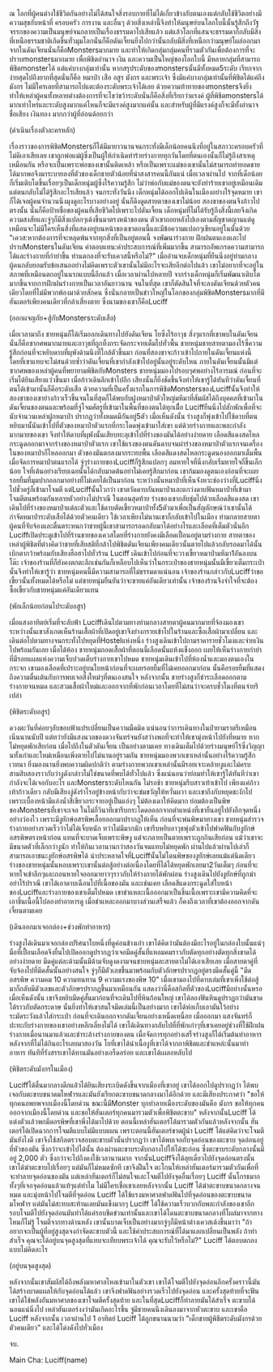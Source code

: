 ณ โลกที่ผู้คนต่างใช้ชีวิตกันอย่างไม่ได้สนใจสิ่งรอบกายที่ไม่ได้เกี่ยวข้างกับตนเองแต่กลับใช้ชีวิตอย่างมีความสุขกับหน้าที่ ครอบครัว การงาน และอื่นๆ ด้วยสิ่งเหล่านี้จึงทำให้มนุษย์บนโลกใบนี้นั้นรู้สึกถึงวัฐจรรกของความเป็นมนุษย์จนกลายเป็นเรื่องธรรมดาไปเสียแล้ว แต่แล้วโลกที่แสนจะธรรมดาก็กลับมีสิ่งที่เหนือธรรมชาติเกิดขึ้นทั่วมุมโลกนั่นก็คือดันเจี้ยนยิ่งไปกว่านั้นกลับมีสิ่งที่เหนือกว่ามนุษย์โผล่ออกมาจากในดันเจียนนั่นก็คือMonstersมากมาย และทำให้เกิดกลุ่มกลุ่มคนที่รวมตัวกันเพื่อต้องการที่จะปราบmonstersมากมาย เพื่อพิชิตอำนาจ เงิน และความเป็นใหญ่ของโลกใบนี้ มีหลายกลุ่มที่สามารถพิชิตmonsterได้ แต่แค่บางกลุ่มเท่านั้น หากสรุประดับของmonstersนั้นมีทั้งหมด5ระดับ  เรียกจากง่ายสุดไปถึงยากที่สุดนั่นก็คือ หมาป่า เสือ อสูร มังกร และพระเจ้า ซึ่งมีแค่บางกลุ่มเท่านั้นที่พิชิตได้แค่ถึงมังกร ไม่มีใครเลยที่สามารถไปแตะต้องระดับพระเจ้าได้เลย ด้วยความท้าทายของmonstersจึงยิ่งทำให้เหล่าผู้คนทั้งหลายต่างต้องการที่จะไขว่ขว้าระดับนั่นก็คือสิ่งที่เรียกว่าแรงค์ ผู้ที่พิชิตmonstersได้มากเท่าไหร่และระดับสูงมากแค่ไหนก็จะมีแรงค์สูงมากแค่นั้น และสำหรับผู้ที่มีแรงค์สูงก็จะมีทั้งอำนาจ ชื่อเสียง เงินทอง มากกว่าผู้ที่อ่อนด้อยกว่า

(ดำเนินเรื่องตัวละครหลัก)

เรื่องราวของการพิชิตMonstersก็ได้มีมายาวนานจนกระทั่งมีเด็กน้อยคนนึงที่อยู่ในสภาวะครอบครัวที่ไม่ดีเอาเสียเลย เขาถูกพ่อแม่ผู้ซึ่งเป็นผู้ให้กำเนิดทำร้ายร่างกายทุกวันโดยที่ตนเองนั้นก็ไม่รู้ถึงสาเหตุเหมือนกัน หรือจะเป็นเพราะพ่อของเขานั้นติดเหล้า หรือเป็นเพราะแม่ของเขานั้นไม่สามารถทำยอดขายได้มากพอจึงมาระบายลงที่ตัวของเด็กชายตัวน้อยที่น่าสงสารคนนี้กันแน่ เมื่อเวลาผ่านไป จากที่เด็กน้อยก็เริ่มเติบโตขึ้นเรื่อยๆเป็นเด็กหนุ่มผู้ซึ่งไร้ความรู้สึก ไม่ว่าพ่อกับแม่ของตนจะยังทำร้ายเขาอยู่เหมือนเดิม แต่ตนกลับไม่ได้รู้สึกอะไรเสียแล้ว จนกระทั่งวันนึง เด็กหนุ่มได้ออกไปเดินในเมืองอย่างไร้จุดหมาย เขาก็ได้เจอผู้คนจำนวนนึงมุงดูอะไรบางอย่างอยู่ นั่นก็ดึงดูดสายตาของเขาไม่น้อย สองขาของตนจึงก้าวไปตรงนั้น นั่นก็คือป้ายชื่อของผู้คนที่เสียชีวิตไปเพราะไปดันเจี้ยน เด็กหนุ่มที่ไม่ได้รับรู้ถึงสิ่งนี้เลยจึงเกิดความสงสัยและจู่ๆก็มีสิ่งแปลกๆเด้งขึ้นมาตรงหน้าของตน ตัวเขาถอยหลังไปเองตามสัญชาตญานแต่ดูเหมือนจะไม่มีใครเห็นสิ่งที่แสดงอยู่บนหน้าของเขาตอนนี้และมีข้อความแปลกๆเขียนอยู่ในนั้นด้วย "เควส:หากต้องการที่จะหลุดพ้นจากทุกสิ่งที่เป็นอยู่ตอนนี้ จงพัฒนาร่างกาย ฝึกฝนตนเองและไปปราบMonstersในดันเจียน ค่าตอบแทน:ค่าประสบการณ์ที่เพิ่มมากขึ้น สามารถอัพเกรดความสามารถได้และร่างกายที่กำยำขึ้น ท่านตกลงที่จะรับเควสนี้หรือไม่?" เมื่ออ่านจบเด็กหนุ่มที่ยืนนิ่งอยู่ท่ามกลางผู้คนกลับยอมรับข้อเสนออย่างไม่คิดเพราะตัวเขานั้นไม่มีอะไรจะเสียอีกต่อไปแล้ว เขาไม่อยากที่จะอยู่ในสภาพที่เหมือนตกอยู่ในนรกแบบนี้อีกแล้ว เมื่อเวลาผ่านไปหลายปี จากร่างเด็กหนุ่มก็เริ่มพัฒนาเติบโตมากขึ้นจากการฝึกฝนร่างกายเป็นเวลาอันยาวนาน จนในที่สุด เขาก็ตัดสินใจที่จะลงดันเจียนด้วยตัวคนเดียวโดยที่ไม่มีพวกพ้องมาด้วยสักคน ซึ่งนั่นกลายเป็นข่าวใหญ่ในโลกของกลุ่มพิชิตMonstersมากที่มีฮันเตอร์เพียงคนเดียวที่กล้าเสี่ยงตาย ซึ่งนามของเขาก็คือLuciff

(ออกผจญภัย+สู้กับMonstersระดับเสือ)

เมื่อเวลามาถึง ชายหนุ่มก็ได้เริ่มออกเดินทางไปยังดันเจียน โยซึ่งไร้อาวุธ สิ่งๆแรกที่เขาพบในดันเจียนนั่นก็คือซากศพมากมายและอาวุธที่ถูกทิ้งกระจัดกระจายเต็มไปทั่วพื้น ชายหนุ่มชายสายตามองไร้ซึ่ความรู้สึกก่อนที่จะหยิบดาบที่ผุพังด้ามนึงที่ใกล้ตัวขึ้นมา ก่อนที่สองขาจะก้าวเข้าไปภายในดันเจี้ยนแห่งนี้โดยที่เขาแทบจะไม่สนด้วยซ้ำว่าดันเจี้ยนที่เขากำลังเข้าไปอยู่นั้นอยู่ระดับไหน ภายในดันเจี้ยนนั้นมีแต่ซากศพของเหล่าผู้คนที่พยายามพิชิตกับMonsters ชายหนุ่มมองไปรอบๆศพอย่างไร้อารมณ์ ก่อนที่จะเริ่มได้ยินเสียงแว่วขึ้นมา เมื่อก้าวเดินลึกเข้าไปอีก เสียงนั้นก็ยิ่งชัดขึ้นจึงทำให้เขารู้ได้ทันทีว่าดันเจี้ยนที่ตนได้เข้ามานั้นก็คือระดับเสือ ด้วยความที่เป็นครั้งแรกในการพิชิตMonstersของLuciffนั้นจึงทำให้สองขาของเขาย่างก้าวเร็วขึ้นจนในที่สุดก็ได้พบกับฝูงหมาป่าตัวใหญ่มหึมาที่สัมผัสได้ถึงบุคคลที่เข้ามาในดันเจี้ยนของตนและพร้อมที่จู่โจมศัตรูที่เข้ามาในพื้นที่ของตนได้ทุกเมื่ีอ Luciffยืนนิ่งไปสักพักเพื่อที่จะนับจำนวนเหล่าฝูกหมาป่า ปรากฏว่าทั้งหมดมีกันอยู่5ตัว เมื่อเห็นดังนั้น ร่างสูงก็พุ่งเข้าไปใช้ดาบที่ตนหยิบมานั้นันเข้าไปที่ตัวของหมาป่าตัวแรกที่กระโดดพุ่งเข้ามาใส่เขา แต่ด้วยร่างกายและพละกำลังมากมายของเขา จึงทำให้ดาบที่ผุพังนั้นเสียบทะลุเข้าไปที่ร่างของมันได้อย่างง่ายดาย เลือดสีแดงสดไหลกระฉูดออกมาจากร่างของหมาป่าตัวแรก เขาใช้แรงของตนดันดาบจนผ่าร่างของหมาป่าตัวแรกจนเครื่องในของหมาป่าก็ไหลออกมา ตัวของมันตกลงมากระทบพื้น เลือดสีแดงสดไหลกระฉูดนองออกมาเต็มพื้น เมื่อจัดการหมาป่าตนแรกได้ จู่ๆร่างกายของLuciffก็รู้สึกแปลกๆ ลมหายใจที่นิ่งกลับเริ่มหายใจถี่ขึ้นเล็กน้อย ใจที่เต้นอย่างเรียบเฉยนั้นได้กลับมาดต้นอย่าไม่เคยรู้สึกมาก่อน  เขาก้มมองดูตนเองก่อนที่จะเผยรอยยิ้มที่มุมปากออกมาอย่างที่ไม่เคยได้เป็นมาก่อน ระหว่างนั้นหมาป่าที่เห็นจังหวะช่องว่างที่Luciffนิ่งไปชั่วครู่ก็เข้ามาโจมตี แต่Luciffนั้นไวกว่า เขาตวัดดาบกันหมาป่าและแกว่งดาบฟันหมาป่าที่เข้ามาโจมตีตนพร้อมกันหลายตัวอย่างไม่ปราณี ในตอนสุดท้าย ร่างของเขากลับชุ่มไปด้วยเลือดสีแดงสด เขาเดินไปที่ร่างของหมาป่าแต่ละตัวและใช้ดาบตัดเขี้ยวหมาป่าทั้ง5ตัวมาเพื่อเป็นสัญลักษณ์ว่าเขานั้นได้กำจัดหมาป่าระดับเสือได้ด้วยตัวคนเดียว ใช้เวลาเพียงไม่นานเขาก็กลับเข้าไปในเมือง ท่ามกลายสายตาผู้คนที่จับจ้องและตื่นตระหนกว่าชายผู้นี้เขาสามารถรอดกลับมาได้อย่างไรและเลือดที่เต็มตัวนั่นอีก Luciffเปิดประตูเข้าไปที่ร้านขายของเควสโดยที่ร่างกายยังคงมีเลือดเปื้อนอยู่ตามร่างกาย สายตาของเหล่าผู้พิชิตที่ต่างคิดว่าชายที่เสียสติที่กล้าไปพิชิตดันเจียนเพียงคนเดียวนั้นตายไปแล้วกลับรอดมาได้นั้นเบิกตากว้าพร้อมกับเสียงฮือฮาไปทั่วร้าน Luciff เดินเข้าไปก่อนที่จะวางเขี้ยวหมาป่ามหึมา1อันลงบนโต๊ะ เจ้าของร้านที่ก็ยังคงตกตะลึกเช่นกันก็เหลือบไปเห็นว่าในกระเป๋าของชายหนุ่มนั้นมีเขี้ยวเต็มกระเป๋านั้นจึงทำให้เขารู้ว่า ชายหนุ่มคนนี้มีความสามารถที่ไม่ธรรมดาแน่นอน เจ้าของร้านกล่าวกับLuciffว่าขอเขี้ยวนั้นทั้งหมดได้หรือไม่ แต่ชายหนุ่มยืนยันว่าจะขายแค่อันเดียวเท่านั้น เจ้าของร้านจึงจำใจที่จะต้องซื้อเขี้ยวกับชายหนุ่มแค่อันเดียวแทน   

(พักเล็กน้อยก่อนไประดับอสูร)

เมื่อแสงอาทิตย์เริ่มที่จะลับฟ้า Luciffเดินไปตามทางท่ามกลางสายตาผู้คนมากมายที่จ้องมองเขา ระหว่างนั้นเขาสังเกตเห็นร้านเสื้อผ้าที่เปิดอยู่เขาจึงย่างกรายเข้าไปในร้านและซื้อเสื้อผ้ามาเปลี่ยน และเดินต่อไปตามทางจนกระทั่งไปหยุดที่Hostelแห่งหนึ่ง ร่างสูงเดินเข้าไปถามราคารายชั่วโมงและจ่ายเงินไปพร้อมกันเลย เมื่อได้ห้อง ชายหนุ่มถอดเสื้อผ้าที่ตอนนี้เลือดนั้นแห้งแข็งออก เผยให้เห็นร่างกายกำยำที่มีรอยแผลแห่งความเจ็บปวดเต็บร่างกายเขาไปหมด ชายหนุ่มเดินเข้าไปที่ห้องน้ำและมองตนเองในกระจก เขามองเลือดที่เปราะอยู่บนใบหน้าก่อนที่จะเผยรอยยิ้มที่ไม่เคยออกมาก่อน นั้นคือรอยยิ้มที่แสดงถึงความตื่นเต้นกับการพบเจอสิ่งใหม่ๆที่ตนเองสนใจ หลังจากนั้น ชายร่างสูงก็ชำระเลือดออกตามร่างกายจนหมด และสวมเสื้อผ้าใหม่และออกจากที่พักก่อนเวลาโดยที่ไม่สนว่าจะครบชั่วโมงที่ตนจ่ายรึเปล่า 

(พิชิตระดับอสูร)

ดวงตะวันที่ค่อยๆลับขอบฟ้าแปรเปลี่ยนเป็นความมืดมิด แน่นอนว่าการเดินทางในป่ายามราตรีเหมือนเนิ่นนานนับปี แต่ทว่ายังมีแสงนวลของดวงจันทร์จนยังสว่างพอที่จะทำให้เขามุ่งหน้าไปยังที่หมาย หากไม่หยุดพักเสียก่อน เมื่อไปถึงในตัวดันเจี้ยน เป็นอย่างตามเคย ทางเดินเต็มไปด้วยร่างมนุษย์ไร้ซึ่งวิญญานทั้งเก่าและใหม่เหมือนเพิ่งตายไปไม่นานอยู่รวมกัน ชายหนุ่มมองพวกเขาเหล่านั้นอย่างไร้ความรู้สึกเวทนา ยิ่งมองนานยิ่งพบความผิดปกติว่า ตามร่างกายพวกเขาเหล่านั้นมีรอยเจาะคล้ายงูและไม่ครบสามสิบสองราวกับว่างูดังกล่าวไม่ใช่ขนาดที่พบได้ทั่วไปแล้ว ซึ่งแน่นอนว่าย่อมทำให้เขารู้ได้ทันทีว่าเขากำลังจะได้เจอกับอะไร และMonstersระดับไหนกัน ไม่รอช้า ชายหนุ่มรีบสาวเท้าเข้าไป เพียงแค่ก้าวเท้าก้าวเดียว กลับมีเสียงงู่ดังรำไรอยู่ข้างหน้ากับว่าจะข่มขวัญให้หวั่นผวา และเขาถึงกับหยุดชะงักไป เพราะเบื้องหน้ามีแอ่งน้ำสีเขียวกระจายอยู่เป็นแอ่งๆ ไม่ต้องเดาให้คิดมาก ย่อมต้องเป็นพิษของMonstersที่เขาจะเจอ ในไม่กี่วินาทีเขารีบกระโดดอออกจากตำแหน่งที่เขายืนอยู่ไปยังอีกจุดหนึ่งอย่างว่องไว เพราะมีงูยักษ์อสรพิษเลื้อยออกมาปรากฏให้เห็น ก่อนที่จะพ่นพิษมาทางเขา ชายหนุ่มสำรวจร่างกายอย่างรวดเร็วว่าไม่ได้เจ็บหนัก ทว่าไม่มีมากนัก เขารีบหยิบอาวุธพุ่งตัวเข้าไปฟาดฟันกับงูยักษ์อสรพิษตรงหน้าก่อน แทนที่จะบาดเจ็บเพราะพิษงู แต่จะกลายเป็นตายเพราะถูกกินเสียก่อน แม้ว่าเขาจะมีขนาดตัวที่เล็กกว่างูนัก ทำให้กินเวลานานกว่าสองวันจนแทบไม่หยุดพัก ผ่านไปแล้วผ่านไปเล่าก็สามารถเอาชนะงูยักษ์อสรพิษได้ น่าประหลาดใจที่Luciffนั้นไม่โดนพิษของงูยักษ์เลยแม้แต่นิดเดียว ร่างของชายหนุ่มนั้นหอบเพราะเขานั้นต่อสู้อย่างต่อเนื่องโดยที่ได้ได้หยุดพักเลยมา2วันเต็มๆ ก่อนที่จะหายใจเข้าลึกๆและถอนหายใจออกมายาวๆราวกับให้ร่างกายได้พักผ่อน ร่างสูงเดินไปยังงูยักษ์ที่ถูกฆ่าอย่าไร้ปราณี เขาได้เอาดาบเฉือนไปที่เนื้อของมัน และเช่นเคย เลือดสีแดงกระฉูดใส่ใบหน้าของLuciffและร่างกายของเขาเต็มไปหมด เขาชำแหละเนื้อออกมาเป็นชิ้นเนื้อเพราะเขามีความคิดที่จะเอาชิ้นเนื้อนี้ไปลองทำอาหารดู เมื่อชำแหละออกมาบางส่วนเสร็จแล้ว ก็คงถึงเวลาที่เขาต้องออกจากดันเจี้ยนตามเคย

(เดินออกมาเจอกล่อง+ช่วงพักทำอาหาร)

ร่างสูงได้เดินมาเจอกล่องปริศนาใบหนึ่งที่ดูค่อนข้างเก่า เขาได้คิดว่ามันต้องมีอะไรอยู่ในกล่องใบนั้นแน่ๆ มือที่เปื้อนเลือดจึงยื่นไปเปิดออกดูปรากฏว่าเจอมีดคู่สั้นที่แหลมคมราวกับตัดทุกอย่างตัดทุกสิ่งขาดได้อย่างง่ายดาย มีดคู่แต่ละด้ามนั้นมีด้ามจับดูงดงามจนชายหนุ่มละสายตาไม่ได้เอาเสียเลย เมื่อสายตาคู่ที่จับจ้องไปที่มีดสั้นนั้นอย่างสนใจ จู่ๆก็มีตัวเลขขึ้นมาพร้อมกับตัวอักษรปรากฏอยู่ตรงมีดสั้นคู่นี้ "มีดอสรพิษ ความคม 10 ความทนทาน 9 ความแรงของพิษ 10" เมื่อเขามองไปที่ดาบเล่มที่เขาเพิ่งใช้ต่อสู้มาก็กลับมีตัวเลขและตัวอักษรปรากฏขึ้นมาเหมือนกัน แสดงว่านี่คือสกิลที่ตัวของLuciffมีอย่างนั้นหรอ เมื่อเห็นดังนั้น เขาจึงหยิบมีดคู่สั้นมาก่อนที่จะเดินไปที่หินก้อนใหญ่ เขาได้ลองฟันหินดูปราฏกว่ามันขาดได้ราวกับตัดกระดาษ นั่นยิ่งทำให้เขาสนใจมีดเล่มนี้เป็นอย่างมาก เขาได้ห่อเก็บเอามันไว้อย่างระมัดระวังแล้วใส่กระเป๋า ก่อนที่จะเดินออกจากดันเจี้ยนอย่างเหน็ดเหนื่อย เมื่อออกมา แสงจันทร์ก็ปะทะกับร่างกายของเขาอย่างหลีกเลี่ยงไม่ได้ เขาได้เดินทางกลับไปที่ที่พักเก่าๆที่เขาเคยอยู่ช่วงที่ใช้ฝึกฝนร่างกายเมื่อนานมาแล้วและชำระล้างร่างกายของตน เมื่อจัดการทุกอย่างเสร็จร่างสูงก็ได้เริ่มต้นทำอาหารหลังจากที่ไม่ได้กินอะไรเลยมาสองวัน โยที่เขาได้นำเนื้องูที่เขาได้จากกาพิชิตและชำแหล่ะนั้นมาทำอาหาร ทันทีที่รังสรรเขาได้ทานมันอย่างเอร็ดอร่อย และเขาได้เผลอหลับไป

(พิชิตระดับมังกรในเมือง)

Luciffได้ตื่นมากลางดึกแล้วได้ยินเสียงระเบิดดังขึ้นจากเมืองที่เขาอยู่ เขาได้ออกไปดูปรากฏว่า ได้พบเจอกับตะขาบขนาดมโหฬารและมันยังเรียกตะขาบขนาดกลางมาได้อีกด้วย และมีเสียงประกาศว่า "ขอให้ทุกคนอพยพจากเมืองนี้โดยด่วน ขณะนี้มีMonster บุกทำลายเมืองระดับของมันคือ มังกร ขอให้ทุกคนออกจากเมืองนี้โดยด่วน และขอให้ฮันเตอร์ทุกคนมารวมตัวเพื่อพิชิตตะขาบ" หลังจากนั้นLuciff ได้แต่งตัวแล้วพกมีดอรพิษที่เขาพึ่งได้มาไปด้วย ตอนนี้เหล่าฮันเตอร์ได้มารวมตัวกันแล้วหลังจากนั้น ฮันเตอร์ได้เปิดฉากการโจมตีแบบไม่มีแบบแผน เพราะตอนนี้ฮันเตอร์ขาดผู้นำ Luciff ได้แต่คิดว่าจะโจมตีมันยังไงดี เขาจึงใช้สกิลตรวจสอบตะขาบตัวนั้นปรากฏว่า เขาได้พบเจอกับจุดอ่อนของตะขาบ จุดอ่อนอยู่ที่หัวของมัน ซึ่งกว่าจะเข้าไปได้นั้น ต้องผ่านตะขาบระดับกลางไปให้ได้ซะก่อน ซึ่งตะขาบระดับกลางนั้นมีอยู่ 2,000 ตัว ซึ่งกว่าจะไปถึงคงใช้เวลานานมาก จากนั้นLuciffจึงได้ลุยเดี่ยวไปยังจุดอ่อนตรงนั้น
เขาได้ฆ่าตะขาบไปเรื่อยๆ แต่มันก็ไม่หมดซักที เขาจึงฝืนใจ ตะโกนให้เหล่าฮันเตอร์มารวมตัวกันเพื่อที่จะทำลายจุดอ่อนของมัน แต่เหล่าฮันเตอร์ก็ไม่สนใจและโจมตีไปยังจุดอื่นเรื่อยๆ
Luciff นั้นโกรธมากทั้งๆที่เจอจุดอ่อนแล้วแท้ๆแต่ทำไม ไม่มีใครเชื่อเขาเลยหลังจากนั้น Luciff ได้ฆ่าตะขาบขนาดกลางจนหมด และมุ่งหน้าไปโจมตีที่จุดอ่อน Luciff ได้ใช้แรงมหาศาลฟาดฟันไปที่จุดอ่อนของตะขาบขนาดมโหฬาร แต่มันไม่สะทบสะท้านเลยมันแข็งมากๆ Luciff ได้ใช้ความเร็วบวกกับพละกำลังของเขาอีกรอบโจมตีไปยังจุดอ่อนมันทำได้แค่รอบขีดข่วนเท่านั้นและเขาได้โดนตะขาบขนาดกลางที่โผล่มาจากทางไหนก็ไม่รู้ โจมตีจากทางด้านหลัง เขานั้นบาดเจ็บเป็นอย่างมากจู่ๆก็มีหน้าต่างเควสเด้งขึ้นมาว่า "ถ้าอยากจะเป็นผู้ที่อยู่สูงสุดจงกำจัดตะขาบตัวนี้ และใช้ค่าประสบการณ์ที่ได้มาแลกเปลี่ยนเป็นพลัง ถ้าทำสำเร็จ คุณจะได้อยู่บนจุดสูงสุดที่แทบจะเทียบพระเจ้าได้ คุณจะรับไว้หรือไม่?" Luciff ได้ตอบตกลงแบบไม่คิดอะไร 

(อยู่บนจุดสูงสุด)

หลังจากนั้นเขาสัมผัสได้ถึงพลังมหาศาลไหลเข้ามาในตัวเขา เขาได้โจมตีไปยังจุดอ่อนอีกครั้งคราวนี้มันได้สร้างบาดแผลให้กับจุดอ่อนได้แล้ว เขาจึงฟาดฟันอย่างรวดเร็วไปยังจุดอ่อน และครั้งสุดท้ายที่จะฟันเขาได้ใช้พลังอันมหาศาลของเขาโจมตีครั้งสุดท้าย และในที่สุดLuciffก็ทำลายมันได้สำเร็จ ตะขาบได้นอนแน่นิ่งไป เหล่าฮันเตอร์งงว่ามันเกิดอะไรขึ้น จู่มีชายคนนึงเดินลงมาจากหัวตะขาบ และเขาคือ Luciff หลังจากนั้น เวลาผ่านไป 1 อาทิตย์ Luciff ได้ถูกขนานนามว่า "เด็กชายผู้พิชิตระดับมังกรด้วยตัวคนเดียว" และได้โด่งดังไปทั่วเมือง

จบ.

Main Cha: Luciff(name)
